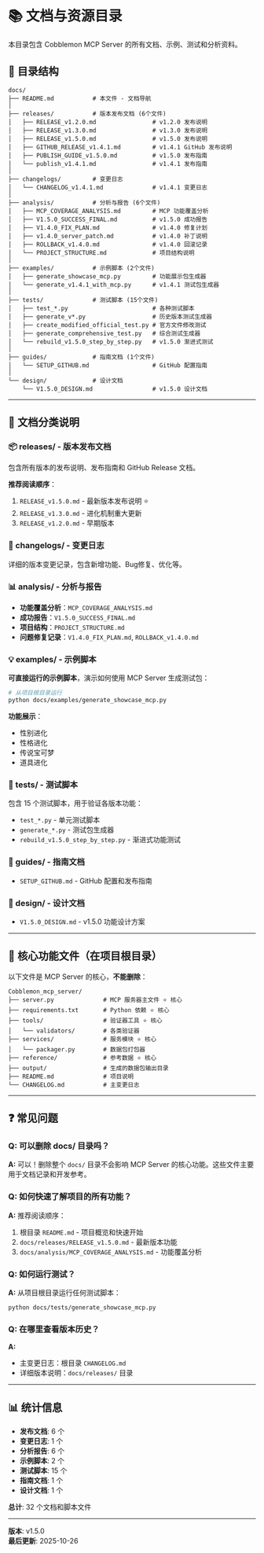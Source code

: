 # 📚 文档与资源目录

本目录包含 Cobblemon MCP Server 的所有文档、示例、测试和分析资料。

## 📁 目录结构

```
docs/
├── README.md           # 本文件 - 文档导航
│
├── releases/           # 版本发布文档 (6个文件)
│   ├── RELEASE_v1.2.0.md                # v1.2.0 发布说明
│   ├── RELEASE_v1.3.0.md                # v1.3.0 发布说明
│   ├── RELEASE_v1.5.0.md                # v1.5.0 发布说明
│   ├── GITHUB_RELEASE_v1.4.1.md         # v1.4.1 GitHub 发布说明
│   ├── PUBLISH_GUIDE_v1.5.0.md          # v1.5.0 发布指南
│   └── publish_v1.4.1.md                # v1.4.1 发布指南
│
├── changelogs/         # 变更日志
│   └── CHANGELOG_v1.4.1.md              # v1.4.1 变更日志
│
├── analysis/           # 分析与报告 (6个文件)
│   ├── MCP_COVERAGE_ANALYSIS.md         # MCP 功能覆盖分析
│   ├── V1.5.0_SUCCESS_FINAL.md          # v1.5.0 成功报告
│   ├── V1.4.0_FIX_PLAN.md               # v1.4.0 修复计划
│   ├── v1.4.0_server_patch.md           # v1.4.0 补丁说明
│   ├── ROLLBACK_v1.4.0.md               # v1.4.0 回滚记录
│   └── PROJECT_STRUCTURE.md             # 项目结构说明
│
├── examples/           # 示例脚本 (2个文件)
│   ├── generate_showcase_mcp.py         # 功能展示包生成器
│   └── generate_v1.4.1_with_mcp.py      # v1.4.1 测试包生成器
│
├── tests/              # 测试脚本 (15个文件)
│   ├── test_*.py                        # 各种测试脚本
│   ├── generate_v*.py                   # 历史版本测试生成器
│   ├── create_modified_official_test.py # 官方文件修改测试
│   ├── generate_comprehensive_test.py   # 综合测试生成器
│   └── rebuild_v1.5.0_step_by_step.py   # v1.5.0 渐进式测试
│
├── guides/             # 指南文档 (1个文件)
│   └── SETUP_GITHUB.md                  # GitHub 配置指南
│
└── design/             # 设计文档
    └── V1.5.0_DESIGN.md                 # v1.5.0 设计文档
```

---

## 📖 文档分类说明

### 📦 releases/ - 版本发布文档

包含所有版本的发布说明、发布指南和 GitHub Release 文档。

**推荐阅读顺序**：
1. `RELEASE_v1.5.0.md` - 最新版本发布说明 ⭐
2. `RELEASE_v1.3.0.md` - 进化机制重大更新
3. `RELEASE_v1.2.0.md` - 早期版本

### 📝 changelogs/ - 变更日志

详细的版本变更记录，包含新增功能、Bug修复、优化等。

### 📊 analysis/ - 分析与报告

- **功能覆盖分析**：`MCP_COVERAGE_ANALYSIS.md`
- **成功报告**：`V1.5.0_SUCCESS_FINAL.md`
- **项目结构**：`PROJECT_STRUCTURE.md`
- **问题修复记录**：`V1.4.0_FIX_PLAN.md`, `ROLLBACK_v1.4.0.md`

### 💡 examples/ - 示例脚本

**可直接运行的示例脚本**，演示如何使用 MCP Server 生成测试包：

```bash
# 从项目根目录运行
python docs/examples/generate_showcase_mcp.py
```

**功能展示**：
- 性别进化
- 性格进化
- 传说宝可梦
- 道具进化

### 🧪 tests/ - 测试脚本

包含 15 个测试脚本，用于验证各版本功能：

- `test_*.py` - 单元测试脚本
- `generate_*.py` - 测试包生成器
- `rebuild_v1.5.0_step_by_step.py` - 渐进式功能测试

### 📘 guides/ - 指南文档

- `SETUP_GITHUB.md` - GitHub 配置和发布指南

### 🎨 design/ - 设计文档

- `V1.5.0_DESIGN.md` - v1.5.0 功能设计方案

---

## 🔧 核心功能文件（在项目根目录）

以下文件是 MCP Server 的核心，**不能删除**：

```
Cobblemon_mcp_server/
├── server.py              # MCP 服务器主文件 ⭐ 核心
├── requirements.txt       # Python 依赖 ⭐ 核心
├── tools/                 # 验证器工具 ⭐ 核心
│   └── validators/        # 各类验证器
├── services/              # 服务模块 ⭐ 核心
│   └── packager.py        # 数据包打包器
├── reference/             # 参考数据 ⭐ 核心
├── output/                # 生成的数据包输出目录
├── README.md              # 项目说明
└── CHANGELOG.md           # 主变更日志
```

---

## ❓ 常见问题

### Q: 可以删除 docs/ 目录吗？

**A:** 可以！删除整个 `docs/` 目录不会影响 MCP Server 的核心功能。这些文件主要用于文档记录和开发参考。

### Q: 如何快速了解项目的所有功能？

**A:** 推荐阅读顺序：
1. 根目录 `README.md` - 项目概览和快速开始
2. `docs/releases/RELEASE_v1.5.0.md` - 最新版本功能
3. `docs/analysis/MCP_COVERAGE_ANALYSIS.md` - 功能覆盖分析

### Q: 如何运行测试？

**A:** 从项目根目录运行任何测试脚本：
```bash
python docs/tests/generate_showcase_mcp.py
```

### Q: 在哪里查看版本历史？

**A:** 
- 主变更日志：根目录 `CHANGELOG.md`
- 详细版本说明：`docs/releases/` 目录

---

## 📊 统计信息

- **发布文档**: 6 个
- **变更日志**: 1 个
- **分析报告**: 6 个
- **示例脚本**: 2 个
- **测试脚本**: 15 个
- **指南文档**: 1 个
- **设计文档**: 1 个

**总计**: 32 个文档和脚本文件

---

**版本**: v1.5.0  
**最后更新**: 2025-10-26

